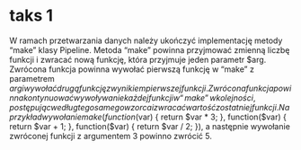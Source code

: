# taks 1

W ramach przetwarzania danych należy ukończyć implementację metody “make” klasy Pipeline.
Metoda “make” powinna przyjmować zmienną liczbę funkcji i zwracać nową funkcję, która przyjmuje
jeden parametr $arg.
Zwrócona funkcja powinna wywołać pierwszą funkcję w “make” z parametrem $arg i wywołać drugą
funkcję z wynikiem pierwszej funkcji.
Zwrócona funkcja powinna kontynuować wywoływanie każdej funkcji w “make” w kolejności,
postępując według tego samego wzorca i zwracać wartość z ostatniej funkcji.
Na przykład wywołanie make(function($var) { return $var * 3; }, function($var) { return $var + 1; },
function($var) { return $var / 2; }), a następnie wywołanie zwróconej funkcji z argumentem 3
powinno zwrócić 5.
